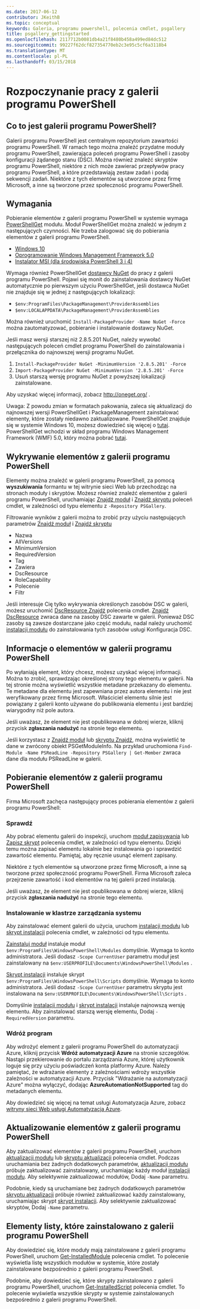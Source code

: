 ```yaml
---
ms.date: 2017-06-12
contributor: JKeithB
ms.topic: conceptual
keywords: Galeria, programu powershell, polecenia cmdlet, psgallery
title: psgallery_gettingstarted
ms.openlocfilehash: 2117712b0081db4a21f8480b458a499ed84dc512
ms.sourcegitcommit: 99227f62dcf827354770eb2c3e95c5cf6a3118b4
ms.translationtype: MT
ms.contentlocale: pl-PL
ms.lasthandoff: 03/15/2018
---
```

# <a name="get-started-with-the-powershell-gallery"></a>Rozpoczynanie pracy z galerii programu PowerShell

## <a name="what-is-the-powershell-gallery"></a>Co to jest galerii programu PowerShell?

Galerii programu PowerShell jest centralnym repozytorium zawartości programu PowerShell.
W ramach tego można znaleźć przydatne moduły programu PowerShell, zawierająca poleceń programu PowerShell i zasoby konfiguracji żądanego stanu (DSC). Można również znaleźć skryptów programu PowerShell, niektóre z nich może zawierać przepływów pracy programu PowerShell, a które przedstawiają zestaw zadań i podaj sekwencji zadań.
Niektóre z tych elementów są utworzone przez firmę Microsoft, a inne są tworzone przez społeczność programu PowerShell.

## <a name="requirements"></a>Wymagania

Pobieranie elementów z galerii programu PowerShell w systemie wymaga [PowerShellGet](http://go.microsoft.com/fwlink/?LinkID=760387&clcid=0x409) modułu. Moduł PowerShellGet można znaleźć w jednym z następujących czynności. Nie trzeba zalogować się do pobierania elementów z galerii programu PowerShell.

-   [Windows 10](http://go.microsoft.com/fwlink/?LinkID=624830&clcid=0x409)
-   [Oprogramowanie Windows Management Framework 5.0](http://go.microsoft.com/fwlink/?LinkId=398175)
-   [Instalator MSI (dla środowiska PowerShell 3 i 4)](http://go.microsoft.com/fwlink/?LinkID=746217&clcid=0x409)

Wymaga również PowerShellGet [dostawcy NuGet](http://go.microsoft.com/fwlink/?LinkId=722208) do pracy z galerii programu PowerShell. Pojawi się monit do zainstalowania dostawcy NuGet automatycznie po pierwszym użyciu PowerShellGet, jeśli dostawca NuGet nie znajduje się w jednej z następujących lokalizacji:

- `$env:ProgramFiles\PackageManagement\ProviderAssemblies`
- `$env:LOCALAPPDATA\PackageManagement\ProviderAssemblies`

Można również uruchomić `Install-PackageProvider -Name NuGet -Force` można zautomatyzować, pobieranie i instalowanie dostawcy NuGet.

  
Jeśli masz wersji starszej niż 2.8.5.201 NuGet, należy wywołać następujących poleceń cmdlet programu PowerShell do zainstalowania i przełącznika do najnowszej wersji programu NuGet.

1.  `Install-PackageProvider NuGet -MinimumVersion '2.8.5.201' -Force`
2.  `Import-PackageProvider NuGet -MinimumVersion '2.8.5.201' -Force`
3.  Usuń starszą wersję programu NuGet z powyższej lokalizacji zainstalowane.

Aby uzyskać więcej informacji, zobacz <http://oneget.org/> .

  
Uwaga: Z powodu zmian w formatach pakowania, zaleca się aktualizacji do najnowszej wersji PowerShellGet i PackageManagement zainstalować elementy, które zostały niedawno zaktualizowane. PowerShellGet znajduje się w systemie Windows 10, możesz dowiedzieć się więcej o [tutaj](http://go.microsoft.com/fwlink/?LinkID=624830&clcid=0x409).
PowerShellGet wchodzi w skład programu Windows Management Framework (WMF) 5.0, który można pobrać [tutaj](http://go.microsoft.com/fwlink/?LinkId=398175).

## <a name="discovering-items-from-the-powershell-gallery"></a>Wykrywanie elementów z galerii programu PowerShell

Elementy można znaleźć w galerii programu PowerShell, za pomocą **wyszukiwania** formantu w tej witrynie sieci Web lub przechodząc na stronach moduły i skryptów. Możesz również znaleźć elementów z galerii programu PowerShell, uruchamiając [Znajdź moduł](https://go.microsoft.com/fwlink/?LinkId=821658) i [Znajdź skryptu](https://go.microsoft.com/fwlink/?LinkId=822322) poleceń cmdlet, w zależności od typu elementu z `-Repository PSGallery`.

Filtrowanie wyników z galerii można to zrobić przy użyciu następujących parametrów [Znajdź moduł](https://go.microsoft.com/fwlink/?LinkId=821658) i [Znajdź skryptu](https://go.microsoft.com/fwlink/?LinkId=822322)

- Nazwa
- AllVersions
- MinimumVersion
- RequiredVersion
- Tag
- Zawiera
- DscResource
- RoleCapability
- Polecenie
- Filtr

Jeśli interesuje Cię tylko wykrywania określonych zasobów DSC w galerii, możesz uruchomić [DscResource Znajdź](https://go.microsoft.com/fwlink/?LinkId=517196) polecenia cmdlet.
[Znajdź DscResource](https://go.microsoft.com/fwlink/?LinkId=517196) zwraca dane na zasoby DSC zawarte w galerii. Ponieważ DSC zasoby są zawsze dostarczane jako część modułu, nadal należy uruchomić [instalacji modułu](https://go.microsoft.com/fwlink/?LinkId=821663) do zainstalowania tych zasobów usługi Konfiguracja DSC.

## <a name="learning-about-items-in-the-powershell-gallery"></a>Informacje o elementów w galerii programu PowerShell

Po wyłaniają element, który chcesz, możesz uzyskać więcej informacji. Można to zrobić, sprawdzając określonej strony tego elementu w galerii. Na tej stronie można wyświetlić wszystkie metadane przekazany do elementu. Te metadane dla elementu jest zapewniana przez autora elementu i nie jest weryfikowany przez firmę Microsoft. Właściciel elementu silnie jest powiązany z galerii konto używane do publikowania elementu i jest bardziej wiarygodny niż pole autora.

Jeśli uważasz, że element nie jest opublikowana w dobrej wierze, kliknij przycisk **zgłaszania nadużyć** na stronie tego elementu.

Jeśli korzystasz z [Znajdź moduł](https://go.microsoft.com/fwlink/?LinkId=821658) lub [skryptu Znajdź](https://go.microsoft.com/fwlink/?LinkId=822322), można wyświetlić te dane w zwrócony obiekt PSGetModuleInfo.
Na przykład uruchomiona `Find-Module -Name PSReadLine -Repository PSGallery | Get-Member` zwraca dane dla modułu PSReadLine w galerii.

## <a name="downloading-items-from-the-powershell-gallery"></a>Pobieranie elementów z galerii programu PowerShell

Firma Microsoft zachęca następujący proces pobierania elementów z galerii programu PowerShell:

### <a name="inspect"></a>Sprawdź

Aby pobrać elementu galerii do inspekcji, uruchom [moduł zapisywania](https://go.microsoft.com/fwlink/?LinkId=821669) lub [Zapisz skrypt](https://go.microsoft.com/fwlink/?LinkId=822334) polecenia cmdlet, w zależności od typu elementu. Dzięki temu można zapisać elementu lokalnie bez instalowania go i sprawdzić zawartość elementu. Pamiętaj, aby ręcznie usunąć element zapisany.

Niektóre z tych elementów są utworzone przez firmę Microsoft, a inne są tworzone przez społeczność programu PowerShell. Firma Microsoft zaleca przejrzenie zawartość i kod elementów na tej galerii przed instalacją.

Jeśli uważasz, że element nie jest opublikowana w dobrej wierze, kliknij przycisk **zgłaszania nadużyć** na stronie tego elementu.

### <a name="install"></a>Instalowanie w klastrze zarządzania systemu

Aby zainstalować element galerii do użycia, uruchom [instalacji modułu](https://go.microsoft.com/fwlink/?LinkId=821663) lub [skrypt instalacji](https://go.microsoft.com/fwlink/?LinkId=822327) polecenia cmdlet, w zależności od typu elementu.

[Zainstaluj moduł](https://go.microsoft.com/fwlink/?LinkId=821663) instaluje moduł `$env:ProgramFiles\WindowsPowerShell\Modules` domyślnie. Wymaga to konto administratora. Jeśli dodasz `-Scope
CurrentUser` parametru moduł jest zainstalowany na `$env:USERPROFILE\Documents\WindowsPowerShell\Modules` .

[Skrypt instalacji](https://go.microsoft.com/fwlink/?LinkId=822327) instaluje skrypt `$env:ProgramFiles\WindowsPowerShell\Scripts` domyślnie. Wymaga to konto administratora. Jeśli dodasz `-Scope
CurrentUser` parametru skryptu jest instalowana na `$env:USERPROFILE\Documents\WindowsPowerShell\Scripts` .

Domyślnie [instalacji modułu](https://go.microsoft.com/fwlink/?LinkId=821663) i [skrypt instalacji](https://go.microsoft.com/fwlink/?LinkId=822327) instaluje najnowszą wersję elementu. Aby zainstalować starszą wersję elementu, Dodaj `-RequiredVersion` parametru.

### <a name="deploy"></a>Wdróż program

Aby wdrożyć element z galerii programu PowerShell do automatyzacji Azure, kliknij przycisk **Wdróż automatyzacji Azure** na stronie szczegółów. Nastąpi przekierowanie do portalu zarządzania Azure, której użytkownik loguje się przy użyciu poświadczeń konta platformy Azure. Należy pamiętać, że wdrażanie elementy z zależnościami wdroży wszystkie zależności w automatyzacji Azure. Przycisk "Wdrażanie na automatyzacji Azure" można wyłączyć, dodając **AzureAutomationNotSupported** tag do metadanych elementu.

Aby dowiedzieć się więcej na temat usługi Automatyzacja Azure, zobacz [witryny sieci Web usługi Automatyzacja Azure](http://azure.microsoft.com/services/automation/).

## <a name="updating-items-from-the-powershell-gallery"></a>Aktualizowanie elementów z galerii programu PowerShell

Aby zaktualizować elementów z galerii programu PowerShell, uruchom [aktualizacji modułu](https://go.microsoft.com/fwlink/?LinkID=398576) lub [skryptu aktualizacji](http://go.microsoft.com/fwlink/?LinkId=619787) polecenia cmdlet. Podczas uruchamiania bez żadnych dodatkowych parametrów, [aktualizacji modułu](https://go.microsoft.com/fwlink/?LinkID=398576) próbuje zaktualizować zainstalowany, uruchamiając każdy moduł [instalacji modułu](https://go.microsoft.com/fwlink/?LinkId=821663).
Aby selektywnie zaktualizować modułów, Dodaj `-Name` parametru.

Podobnie, kiedy są uruchamiane bez żadnych dodatkowych parametrów [skryptu aktualizacji](http://go.microsoft.com/fwlink/?LinkId=619787) próbuje również zaktualizować każdy zainstalowany, uruchamiając skrypt [skrypt instalacji](https://go.microsoft.com/fwlink/?LinkId=822327).
Aby selektywnie zaktualizować skryptów, Dodaj `-Name` parametru.

## <a name="list-items-that-you-have-installed-from-the-powershell-gallery"></a>Elementy listy, które zainstalowano z galerii programu PowerShell

Aby dowiedzieć się, które moduły mają zainstalowane z galerii programu PowerShell, uruchom [Get-InstalledModule](https://go.microsoft.com/fwlink/?LinkId=526863) polecenia cmdlet. To polecenie wyświetla listę wszystkich modułów w systemie, które zostały zainstalowane bezpośrednio z galerii programu PowerShell.

Podobnie, aby dowiedzieć się, które skrypty zainstalowano z galerii programu PowerShell, uruchom [Get-InstalledScript](https://go.microsoft.com/fwlink/?LinkId=619790) polecenia cmdlet. To polecenie wyświetla wszystkie skrypty w systemie zainstalowanych bezpośrednio z galerii programu PowerShell.

